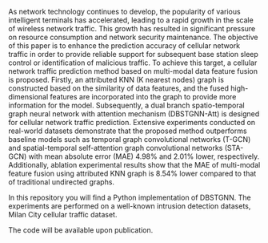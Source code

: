 As network technology continues to develop, the popularity of various intelligent terminals has accelerated, leading to a rapid growth in the scale of wireless network traffic.
This growth has resulted in significant pressure on resource consumption and network security maintenance. The objective of this paper is to enhance the prediction accuracy of 
cellular network traffic in order to provide reliable support for subsequent base station sleep control or identification of malicious traffic. To achieve this target, a cellular 
network traffic prediction method based on multi-modal data feature fusion is proposed. Firstly, an attributed KNN (K nearest nodes) graph is constructed based on the similarity 
of data features, and the fused high-dimensional features are incorporated into the graph to provide more information for the model. Subsequently, a dual branch spatio-temporal 
graph neural network with attention mechanism (DBSTGNN-Att) is designed for cellular network traffic prediction. Extensive experiments conducted on real-world datasets demonstrate 
that the proposed method outperforms baseline models such as temporal graph convolutional networks (T-GCN) and spatial-temporal self-attention graph convolutional networks (STA-GCN) 
with mean absolute error (MAE) 4.98% and 2.01% lower, respectively. Additionally, ablation experimental results show that the MAE of multi-modal feature fusion using attributed 
KNN graph is 8.54% lower compared to that of traditional undirected graphs.

In this repository you will find a Python implementation of DBSTGNN. The experiments are performed on a well-known intrusion detection datasets, Milan City cellular traffic dataset.

The code will be available upon publication.
